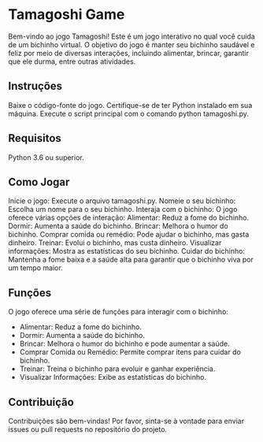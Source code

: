 # Tamagoshi Game
Bem-vindo ao jogo Tamagoshi! Este é um jogo interativo no qual você cuida de um bichinho virtual. O objetivo do jogo é manter seu bichinho saudável e feliz por meio de diversas interações, incluindo alimentar, brincar, garantir que ele durma, entre outras atividades.

## Instruções
Baixe o código-fonte do jogo.
Certifique-se de ter Python instalado em sua máquina.
Execute o script principal com o comando python tamagoshi.py.

## Requisitos
Python 3.6 ou superior.

## Como Jogar
Inicie o jogo: Execute o arquivo tamagoshi.py.
Nomeie o seu bichinho: Escolha um nome para o seu bichinho.
Interaja com o bichinho: O jogo oferece várias opções de interação:
Alimentar: Reduz a fome do bichinho.
Dormir: Aumenta a saúde do bichinho.
Brincar: Melhora o humor do bichinho.
Comprar comida ou remédio: Pode ajudar o bichinho, mas gasta dinheiro.
Treinar: Evolui o bichinho, mas custa dinheiro.
Visualizar informações: Mostra as estatísticas do seu bichinho.
Cuidar do bichinho: Mantenha a fome baixa e a saúde alta para garantir que o bichinho viva por um tempo maior.

## Funções
O jogo oferece uma série de funções para interagir com o bichinho:

* Alimentar: Reduz a fome do bichinho.
* Dormir: Aumenta a saúde do bichinho.
* Brincar: Melhora o humor do bichinho e pode aumentar a saúde.
* Comprar Comida ou Remédio: Permite comprar itens para cuidar do bichinho.
* Treinar: Treina o bichinho para evoluir e ganhar experiência.
* Visualizar Informações: Exibe as estatísticas do bichinho.

## Contribuição
Contribuições são bem-vindas! Por favor, sinta-se à vontade para enviar issues ou pull requests no repositório do projeto.


